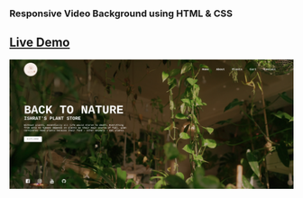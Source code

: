 ### Responsive Video Background using HTML & CSS

## <a href="https://video-background-with-htm-land-css.vercel.app/" target="_blank"> Live Demo</a>
![videobackground](images/1.png)
